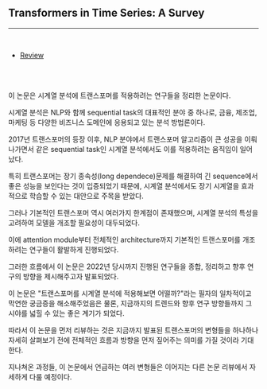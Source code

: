 ## Transformers in Time Series: A Survey
__________

<br>

- [Review](https://seollane22.tistory.com/21)

</br>

<br>

이 논문은 시계열 분석에 트랜스포머를 적용하려는 연구들을 정리한 논문이다.

시계열 분석은 NLP와 함께 sequential task의 대표적인 분야 중 하나로, 금융, 제조업, 마케팅 등 다양한 비즈니스 도메인에 응용되고 있는 분석 방법론이다.

2017년 트랜스포머의 등장 이후, NLP 분야에서 트랜스포머 알고리즘이 큰 성공을 이뤄나가면서 같은 sequential task인 시계열 분석에서도 이를 적용하려는 움직임이 일어났다. 

특히 트랜스포머는 장기 종속성(long dependece)문제를 해결하여 긴 sequence에서 좋은 성능을 보인다는 것이 입증되었기 때문에, 시계열 분석에서도 장기 시계열을 효과적으로 학습할 수 있는 대안으로 주목을 받았다.



그러나 기본적인 트랜스포머 역시 여러가지 한계점이 존재했으며, 시계열 분석의 특성을 고려하여 모델을 개조할 필요성이 대두되었다.

이에 attention module부터 전체적인 architecture까지 기본적인 트랜스포머를 개조하려는 연구들이 활발하게 진행되었다.



그러한 흐름에서 이 논문은 2022년 당시까지 진행된 연구들을 종합, 정리하고 향후 연구의 방향을 제시해주고자 발표되었다.

이 논문은 "트랜스포머를 시계열 분석에 적용해보면 어떨까?"라는 필자의 일차적이고 막연한 궁금증을 해소해주었음은 물론, 지금까지의 트렌드와 향후 연구 방향들까지 그 시야를 넓힐 수 있는 좋은 계기가 되었다.



따라서 이 논문을 먼저 리뷰하는 것은 지금까지 발표된 트랜스포머의 변형들을 하나하나 자세히 살펴보기 전에 전체적인 흐름과 방향을 먼저 짚어주는 의미를 가질 것이라 기대한다.



지나쳐온 과정들, 이 논문에서 언급하는 여러 변형들은 이어지는 다른 논문 리뷰에서 자세하게 다룰 예정이다.
</br>

